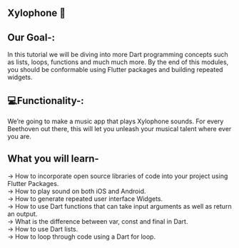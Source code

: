 ## Xylophone 🎹

## Our Goal-:

In this tutorial we will be diving into more Dart programming concepts such as lists, loops, functions and much much more. By the end of this modules, you should be conformable using Flutter packages and building repeated widgets.

## 💻Functionality-:

We’re going to make a music app that plays Xylophone sounds. For every Beethoven out there, this will let you unleash your musical talent where ever you are.

## What you will learn-

-> How to incorporate open source libraries of code into your project using Flutter Packages.</br>
-> How to play sound on both iOS and Android.</br>
-> How to generate repeated user interface Widgets.</br>
-> How to use Dart functions that can take input arguments as well as return an output.</br>
-> What is the difference between var, const and final in Dart.</br>
-> How to use Dart lists.</br>
-> How to loop through code using a Dart for loop.</br>
